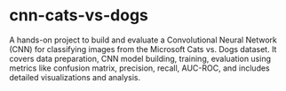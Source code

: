 # cnn-cats-vs-dogs
A hands-on project to build and evaluate a Convolutional Neural Network (CNN) for classifying images from the Microsoft Cats vs. Dogs dataset. It covers data preparation, CNN model building, training, evaluation using metrics like confusion matrix, precision, recall, AUC-ROC, and includes detailed visualizations and analysis.
